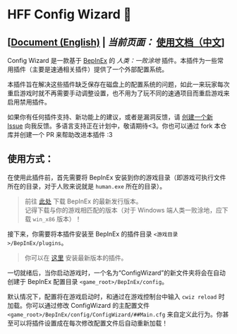 # HFF Config Wizard 🥝

[[Document (English)](README.md) |
_当前页面：_ [使用文档（中文](README-zh.md)]
------------------------------------------------------------


Config Wizard 是一款基于 [BepInEx](https://github.com/BepInEx/BepInEx) 的 *人类：一败涂地* 插件。本插件为一些常用插件（主要是速通相关插件）提供了一个外部配置系统。

本插件旨在解决这些插件缺乏保存在磁盘上的配置系统的问题，如此一来玩家每次重启游戏时就不再需要手动调整设置，也不用为了玩不同的速通项目而重启游戏来启用禁用插件。

如果你有任何插件支持、新功能上的建议，或者是漏洞反馈，请 [创建一个新 Issue](https://github.com/Kirisoup/HFF-ConfigWizard/issues/new) 向我反馈。多语言支持正在计划中，敬请期待<3。你也可以通过 fork 本仓库并创建一个 PR 来帮助改进本插件 :3

## 使用方式：

在使用此插件前，首先需要将 BepInEx 安装到你的游戏目录（即游戏可执行文件所在的目录，对于人败来说就是 `human.exe` 所在的目录）。

> 前往 [此处](https://github.com/BepInEx/BepInEx/releases/latest) 下载 BepInEx 的最新发行版本。  
> 记得下载与你的游戏相匹配的版本（对于 Windows 端人类一败涂地，应下载 `win_x86` 版本）！

接下来，你需要将本插件安装至 BepInEx 的插件目录 `<游戏目录>/BepInEx/plugins`。

> 你可以在 [这里](https://github.com/Kirisoup/HFF-ConfigWizard/releases/latest) 安装最新版本的插件。

一切就绪后，当你启动游戏时，一个名为“ConfigWizard”的新文件夹将会在自动创建于 BepInEx 配置目录 `<game_root>/BepInEx/config`。

默认情况下，配置将在游戏启动时，和通过在游戏控制台中输入 `cwiz reload` 时加载。你可以通过修改 ConfigWizard 的主配置文件 `<game_root>/BepInEx/config/ConfigWizard/##Main.cfg` 来自定义此行为。你甚至可以将插件设置成在每次修改配置文件后自动重新加载！